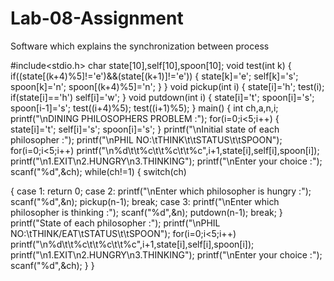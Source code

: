 Lab-08-Assignment
=================

Software which explains the synchronization between process

#include<stdio.h>
char state[10],self[10],spoon[10];
void test(int k)
{
  if((state[(k+4)%5]!='e')&&(state[(k+1)]!='e'))
  {
  state[k]='e';
  self[k]='s';
  spoon[k]='n';
  spoon[(k+4)%5]='n';
  }
 }
  void pickup(int i)
  {
  state[i]='h';
  test(i);
  if(state[i]=='h')
  self[i]='w';
  }
  void putdown(int i)
  {
  state[i]='t';
  spoon[i]='s';
  spoon[i-1]='s';
  test((i+4)%5);
  test((i+1)%5);
   }
   main()
  {
   int ch,a,n,i;
   printf("\nDINING PHILOSOPHERS PROBLEM :");
   for(i=0;i<5;i++)
    {
    state[i]='t';
    self[i]='s';
    spoon[i]='s';
     }
    printf("\nInitial state of each philosopher :");
    printf("\nPHIL NO:\tTHINK\t\tSTATUS\t\tSPOON");
                 for(i=0;i<5;i++)
    printf("\n%d\t\t%c\t\t%c\t\t%c",i+1,state[i],self[i],spoon[i]);
    printf("\n1.EXIT\n2.HUNGRY\n3.THINKING");
    printf("\nEnter your choice :");
    scanf("%d",&ch);
    while(ch!=1)
     {
    switch(ch)


   {
 case 1:
 return 0;
 case 2:
 printf("\nEnter which philosopher is hungry :");
scanf("%d",&n);
 pickup(n-1);
 break;
 case 3:
 printf("\nEnter which philosopher is thinking :");
 scanf("%d",&n);
 putdown(n-1);
 break;
 }
 printf("State of each philosopher :");
 printf("\nPHIL NO:\tTHINK/EAT\tSTATUS\t\tSPOON");
 for(i=0;i<5;i++)
printf("\n%d\t\t%c\t\t%c\t\t%c",i+1,state[i],self[i],spoon[i]);
printf("\n1.EXIT\n2.HUNGRY\n3.THINKING");
 printf("\nEnter your choice :");
 scanf("%d",&ch);
 }
}
